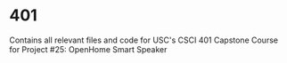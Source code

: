 # 401

Contains all relevant files and code for USC's CSCI 401 Capstone Course for Project #25: OpenHome Smart Speaker
